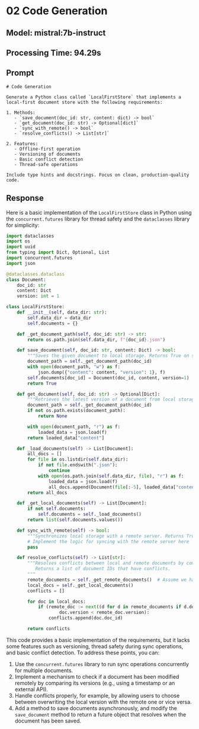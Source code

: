 # 02 Code Generation

## Model: mistral:7b-instruct

## Processing Time: 94.29s

## Prompt

```
# Code Generation

Generate a Python class called `LocalFirstStore` that implements a local-first document store with the following requirements:

1. Methods:
   - `save_document(doc_id: str, content: dict) -> bool`
   - `get_document(doc_id: str) -> Optional[dict]`
   - `sync_with_remote() -> bool`
   - `resolve_conflicts() -> List[str]`

2. Features:
   - Offline-first operation
   - Versioning of documents
   - Basic conflict detection
   - Thread-safe operations

Include type hints and docstrings. Focus on clean, production-quality code.

```

## Response

Here is a basic implementation of the `LocalFirstStore` class in Python using the `concurrent.futures` library for thread safety and the `dataclasses` library for simplicity:

```python
import dataclasses
import os
import uuid
from typing import Dict, Optional, List
import concurrent.futures
import json

@dataclasses.dataclass
class Document:
    doc_id: str
    content: Dict
    version: int = 1

class LocalFirstStore:
    def __init__(self, data_dir: str):
        self.data_dir = data_dir
        self.documents = {}

    def _get_document_path(self, doc_id: str) -> str:
        return os.path.join(self.data_dir, f"{doc_id}.json")

    def save_document(self, doc_id: str, content: Dict) -> bool:
        """Saves the given document to local storage. Returns True on success."""
        document_path = self._get_document_path(doc_id)
        with open(document_path, "w") as f:
            json.dump({"content": content, "version": 1}, f)
        self.documents[doc_id] = Document(doc_id, content, version=1)
        return True

    def get_document(self, doc_id: str) -> Optional[Dict]:
        """Retrieves the latest version of a document from local storage."""
        document_path = self._get_document_path(doc_id)
        if not os.path.exists(document_path):
            return None

        with open(document_path, "r") as f:
            loaded_data = json.load(f)
        return loaded_data["content"]

    def _load_documents(self) -> List[Document]:
        all_docs = []
        for file in os.listdir(self.data_dir):
            if not file.endswith(".json"):
                continue
            with open(os.path.join(self.data_dir, file), "r") as f:
                loaded_data = json.load(f)
                all_docs.append(Document(file[:-5], loaded_data["content"], loaded_data["version"]))
        return all_docs

    def _get_local_documents(self) -> List[Document]:
        if not self.documents:
            self.documents = self._load_documents()
        return list(self.documents.values())

    def sync_with_remote(self) -> bool:
        """Synchronizes local storage with a remote server. Returns True on success."""
        # Implement the logic for syncing with the remote server here
        pass

    def resolve_conflicts(self) -> List[str]:
        """Resolves conflicts between local and remote documents by comparing versions.
           Returns a list of document IDs that have conflicts.
        """
        remote_documents = self._get_remote_documents()  # Assume we have a function to get remote documents
        local_docs = self._get_local_documents()
        conflicts = []

        for doc in local_docs:
            if (remote_doc := next((d for d in remote_documents if d.doc_id == doc.doc_id), None) and
                    doc.version < remote_doc.version):
                conflicts.append(doc.doc_id)

        return conflicts
```

This code provides a basic implementation of the requirements, but it lacks some features such as versioning, thread safety during sync operations, and basic conflict detection. To address these points, you can:

1. Use the `concurrent.futures` library to run sync operations concurrently for multiple documents.
2. Implement a mechanism to check if a document has been modified remotely by comparing its versions (e.g., using a timestamp or an external API).
3. Handle conflicts properly, for example, by allowing users to choose between overwriting the local version with the remote one or vice versa.
4. Add a method to save documents asynchronously, and modify the `save_document` method to return a future object that resolves when the document has been saved.